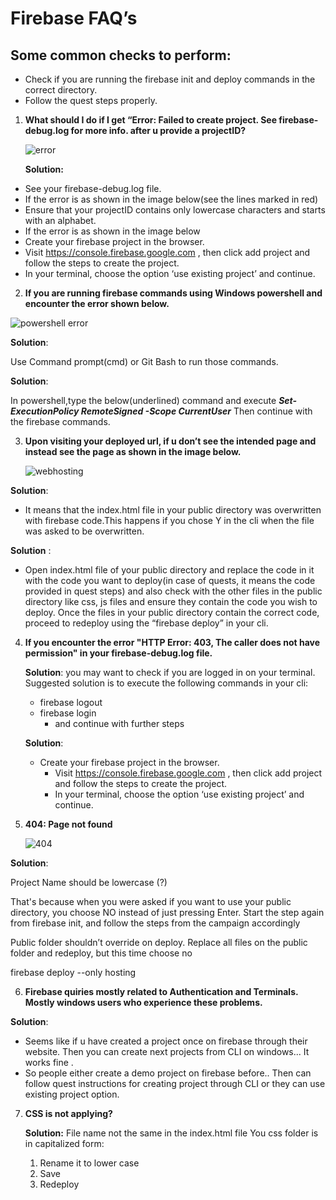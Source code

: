 # Firebase FAQ’s

## Some common checks to perform:

 - Check if you are running the firebase init and deploy commands in the correct directory.
- Follow the quest steps properly.

1. **What should I do if I get  “Error: Failed to create project. See firebase-debug.log for more info. after u provide a projectID?**

   ![error](https://user-images.githubusercontent.com/75531528/209460596-d3d06b1b-2447-45fd-869c-761e32c52afe.png)


   **Solution:**

  - See your firebase-debug.log file.
  - If the error is as shown in the image below(see the lines marked in red)
  - Ensure that your projectID contains only lowercase characters and starts with an alphabet.
  - If the error is as shown in the image below
  - Create your firebase project in the browser.
  - Visit https://console.firebase.google.com , then click add project   and follow the steps to create the project.
  - In your terminal, choose the option ‘use existing project’ and continue.

2.  **If you are running firebase commands using Windows powershell and encounter the error shown below.**

   ![powershell error](https://user-images.githubusercontent.com/75531528/209460696-8ea4a5ce-5026-4dd8-bd9c-7289d43535f0.png)


**Solution**: 
 
Use Command prompt(cmd) or Git Bash to run those commands.

   **Solution**: 
 
   In powershell,type the below(underlined) command and execute ***Set-ExecutionPolicy RemoteSigned -Scope CurrentUser*** Then continue with the firebase commands.

3. **Upon visiting your deployed url, if u don’t see the intended page and instead see the page as shown in the image below.**

    ![webhosting](https://user-images.githubusercontent.com/75531528/209460670-da1f947f-f713-411e-8d2d-d8710090b45b.png)


 **Solution**: 
   - It means that the index.html file in your public directory was overwritten with firebase code.This happens if you chose Y in the cli when the file was asked to be overwritten.

**Solution** :
   - Open index.html file of your public directory and replace the code in it  with the code you want to deploy(in case of quests, it means the code provided in quest steps) and also check with the other files in the public directory like css, js files and ensure they contain the code you wish to deploy. Once the files in your public directory contain the correct code, proceed to redeploy using the “firebase deploy” in your cli.

4. **If you encounter the error "HTTP Error: 403, The caller does not have permission" in your firebase-debug.log file.**

    **Solution**: you may want to check if you are logged in on your terminal.
    Suggested solution is to execute the following commands in your cli: 
    - firebase logout 
    - firebase login
      - and continue with further steps

    **Solution**:
    - Create your firebase project in the browser.
      - Visit https://console.firebase.google.com , then click add project and follow the steps to create the project.
       - In your terminal, choose the option ‘use existing project’ and continue. 

5.  **404: Page not found**

 
    ![404](https://user-images.githubusercontent.com/75531528/209460478-95611c4d-5590-4c02-ab98-124d27daa4ac.png)



**Solution**:

   Project Name should be lowercase (?)

   That's because when you were asked if you want to use your public directory, you choose NO instead of just pressing Enter. Start the step again from firebase init, and follow the steps from the campaign accordingly

   Public folder shouldn’t override on deploy. Replace all files on the public folder and redeploy, but this time choose no

   firebase deploy --only hosting

6. **Firebase quiries mostly related to Authentication and Terminals.     Mostly windows users who experience these problems.**

 **Solution**:

   - Seems like if u have created a project once on firebase through their website. Then you can create next projects from CLI on windows... It works fine .
   - So people either create a demo project on firebase before.. Then can follow quest instructions for creating project through CLI or they can use existing project option.

7. **CSS is not applying?**

   **Solution:** File name not the same in the index.html file
    You css folder is in capitalized form: 
    1. Rename it to lower case 
    2. Save 
    3. Redeploy
















